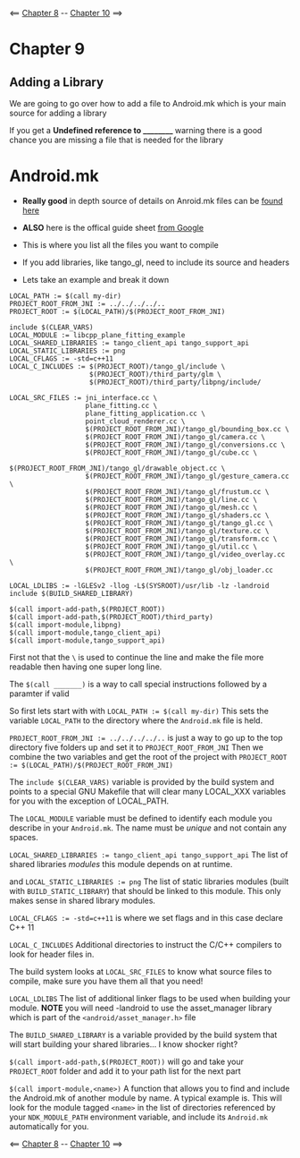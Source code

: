 <== [Chapter 8](https://github.com/sjfricke/Tango-C-NDK-Tutorial/blob/master/Chapter_08.md) -- [Chapter 10](https://github.com/sjfricke/Tango-C-NDK-Tutorial/blob/master/Chapter_10.md) ==>

# Chapter 9

Adding a Library
--------

We are going to go over how to add a file to Android.mk which is your main source for adding a library

If you get a **Undefined reference to ________** warning there is a good chance you are missing a file that is needed for the library

# Android.mk 
* **Really good** in depth source of details on Anroid.mk files can be [found here](http://android.mk/)
* **ALSO** here is the offical guide sheet [from Google](https://developer.android.com/ndk/guides/android_mk.html)

* This is where you list all the files you want to compile
* If you add libraries, like tango_gl, need to include its source and headers
* Lets take an example and break it down

```
LOCAL_PATH := $(call my-dir)
PROJECT_ROOT_FROM_JNI := ../../../../..
PROJECT_ROOT := $(LOCAL_PATH)/$(PROJECT_ROOT_FROM_JNI)

include $(CLEAR_VARS)
LOCAL_MODULE := libcpp_plane_fitting_example
LOCAL_SHARED_LIBRARIES := tango_client_api tango_support_api
LOCAL_STATIC_LIBRARIES := png
LOCAL_CFLAGS := -std=c++11
LOCAL_C_INCLUDES := $(PROJECT_ROOT)/tango_gl/include \
                    $(PROJECT_ROOT)/third_party/glm \
                    $(PROJECT_ROOT)/third_party/libpng/include/
					
LOCAL_SRC_FILES := jni_interface.cc \
                   plane_fitting.cc \
                   plane_fitting_application.cc \
                   point_cloud_renderer.cc \
                   $(PROJECT_ROOT_FROM_JNI)/tango_gl/bounding_box.cc \
                   $(PROJECT_ROOT_FROM_JNI)/tango_gl/camera.cc \
                   $(PROJECT_ROOT_FROM_JNI)/tango_gl/conversions.cc \
                   $(PROJECT_ROOT_FROM_JNI)/tango_gl/cube.cc \
                   $(PROJECT_ROOT_FROM_JNI)/tango_gl/drawable_object.cc \
                   $(PROJECT_ROOT_FROM_JNI)/tango_gl/gesture_camera.cc \
                   $(PROJECT_ROOT_FROM_JNI)/tango_gl/frustum.cc \
                   $(PROJECT_ROOT_FROM_JNI)/tango_gl/line.cc \
                   $(PROJECT_ROOT_FROM_JNI)/tango_gl/mesh.cc \
                   $(PROJECT_ROOT_FROM_JNI)/tango_gl/shaders.cc \
                   $(PROJECT_ROOT_FROM_JNI)/tango_gl/tango_gl.cc \
                   $(PROJECT_ROOT_FROM_JNI)/tango_gl/texture.cc \
                   $(PROJECT_ROOT_FROM_JNI)/tango_gl/transform.cc \
                   $(PROJECT_ROOT_FROM_JNI)/tango_gl/util.cc \
                   $(PROJECT_ROOT_FROM_JNI)/tango_gl/video_overlay.cc \
                   $(PROJECT_ROOT_FROM_JNI)/tango_gl/obj_loader.cc

LOCAL_LDLIBS := -lGLESv2 -llog -L$(SYSROOT)/usr/lib -lz -landroid
include $(BUILD_SHARED_LIBRARY)

$(call import-add-path,$(PROJECT_ROOT))
$(call import-add-path,$(PROJECT_ROOT)/third_party)
$(call import-module,libpng)
$(call import-module,tango_client_api)
$(call import-module,tango_support_api)
```

First not that the `\` is used to continue the line and make the file more readable then having one super long line.

The `$(call _______)` is a way to call special instructions followed by a paramter if valid

So first lets start with with `LOCAL_PATH := $(call my-dir)` This sets the variable `LOCAL_PATH` to the directory where the `Android.mk` file is held.

`PROJECT_ROOT_FROM_JNI := ../../../../..` is just a way to go up to the top directory five folders up and set it to `PROJECT_ROOT_FROM_JNI` Then we combine the two variables and get the root of the project with `PROJECT_ROOT := $(LOCAL_PATH)/$(PROJECT_ROOT_FROM_JNI)`

The `include $(CLEAR_VARS)` variable is provided by the build system and points to a special GNU Makefile that will clear many LOCAL_XXX variables for you with the exception of LOCAL_PATH.

The `LOCAL_MODULE` variable must be defined to identify each module you describe in your `Android.mk`. The name must be *unique* and not contain any spaces.

`LOCAL_SHARED_LIBRARIES := tango_client_api tango_support_api` The list of shared libraries *modules* this module depends on at runtime.

and `LOCAL_STATIC_LIBRARIES := png` The list of static libraries modules (built with `BUILD_STATIC_LIBRARY`) that should be linked to this module. This only makes sense in shared library modules.

`LOCAL_CFLAGS := -std=c++11` is where we set flags and in this case declare C++ 11

`LOCAL_C_INCLUDES` Additional directories to instruct the C/C++ compilers to look for header files in.

The build system looks at `LOCAL_SRC_FILES` to know what source files to compile, make sure you have them all that you need!

`LOCAL_LDLIBS` The list of additional linker flags to be used when building your module. **NOTE** you will need -landroid to use the asset_manager library which is part of the `<android/asset_manager.h>` file

The `BUILD_SHARED_LIBRARY` is a variable provided by the build system that will start building your shared libraries... I know shocker right?

`$(call import-add-path,$(PROJECT_ROOT))` will go and take your `PROJECT_ROOT` folder and add it to your path list for the next part

`$(call import-module,<name>)` A function that allows you to find and include the Android.mk of another module by name. A typical example is. This will look for the module tagged `<name>` in the list of directories referenced by your `NDK_MODULE_PATH` environment variable, and include its `Android.mk` automatically for you.


<== [Chapter 8](https://github.com/sjfricke/Tango-C-NDK-Tutorial/blob/master/Chapter_08.md) -- [Chapter 10](https://github.com/sjfricke/Tango-C-NDK-Tutorial/blob/master/Chapter_10.md) ==>